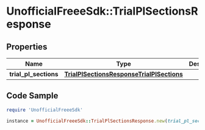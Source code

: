 # UnofficialFreeeSdk::TrialPlSectionsResponse

## Properties

Name | Type | Description | Notes
------------ | ------------- | ------------- | -------------
**trial_pl_sections** | [**TrialPlSectionsResponseTrialPlSections**](TrialPlSectionsResponseTrialPlSections.md) |  | 

## Code Sample

```ruby
require 'UnofficialFreeeSdk'

instance = UnofficialFreeeSdk::TrialPlSectionsResponse.new(trial_pl_sections: null)
```



